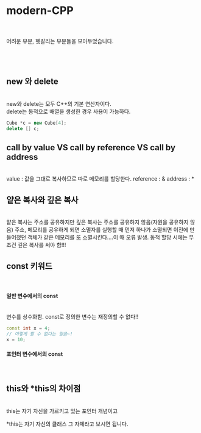 # modern-CPP
<br><br>
어려운 부분, 헷갈리는 부분들을 모아두었습니다.
<br><br><br><br>
<h2>new 와 delete</h2>
<br>
new와 delete는 모두 C++의 기본 연산자이다.
<br>
delete는 동적으로 배열을 생성한 경우 사용이 가능하다. 

```c++
Cube *c = new Cube[4];
delete [] c;
```

<h2> call by value VS call by reference VS call by address</h2>
<br>
value : 값을 그대로 복사하므로 따로 메모리를 할당한다.
reference : &
address : *
<h2> 얕은 복사와 깊은 복사</h2>
<br>
얕은 복사는 주소를 공유하지만 깊은 복사는 주소를 공유하지 않음(자원을 공유하지 않음)
주소, 메모리를 공유하게 되면 소멸자를 실행할 때 먼저 하나가 소멸되면 이전에 만들어졌던 객체가 같은 메모리를 또 소멸시킨다....이 때 오류 발생.
동적 할당 시에는 무조건 깊은 복사를 써야 함!!!
<h2> const 키워드</h2>
<br>
<h4> 일반 변수에서의 const</h4>
<br>
변수를 상수화함. const로 정의한 변수는 재정의할 수 없다!!

```c++
const int x = 4;
// 이렇게 할 수 없다는 말씀~!
x = 10;
```

<h4> 포인터 변수에서의 const</h4>

<br>

<h2>this와 *this의 차이점</h2>
<br>
this는 자기 자신을 가르키고 있는 포인터 개념이고

*this는 자기 자신의 클래스 그 자체라고 보시면 됩니다.
